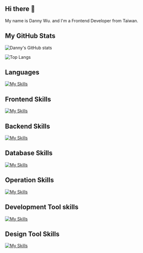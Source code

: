 
## Hi there 👋
My name is Danny Wu. and I'm a Frontend Developer from Taiwan.

## My GitHub Stats
![Danny's GitHub stats](https://github-readme-stats.vercel.app/api?username=danny101201&show_icons=true&count_private=true&theme=react)

![Top Langs](https://github-readme-stats.vercel.app/api/top-langs/?username=danny101201&layout=compact&theme=react)


## Languages
[![My Skills](https://skillicons.dev/icons?i=js,html,css,ts,react,nodejs)](https://skillicons.dev)

## Frontend Skills

[![My Skills](https://skillicons.dev/icons?i=react,materialui,tailwind,bootstrap,redux,vite,nextjs)](https://skillicons.dev)

## Backend Skills

[![My Skills](https://skillicons.dev/icons?i=express,nodejs,graphql)](https://skillicons.dev)

## Database Skills

[![My Skills](https://skillicons.dev/icons?i=mongodb,redis,mysql)](https://skillicons.dev)

## Operation Skills

[![My Skills](https://skillicons.dev/icons?i=docker,git,linux,vim,nginx)](https://skillicons.dev)

## Development Tool skills

[![My Skills](https://skillicons.dev/icons?i=github,git,vscode,webpack)](https://skillicons.dev)


## Design Tool Skills

[![My Skills](https://skillicons.dev/icons?i=ps,pr,ai,figma)](https://skillicons.dev)


